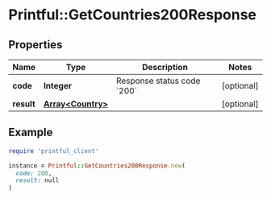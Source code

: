 # Printful::GetCountries200Response

## Properties

| Name | Type | Description | Notes |
| ---- | ---- | ----------- | ----- |
| **code** | **Integer** | Response status code &#x60;200&#x60; | [optional] |
| **result** | [**Array&lt;Country&gt;**](Country.md) |  | [optional] |

## Example

```ruby
require 'printful_client'

instance = Printful::GetCountries200Response.new(
  code: 200,
  result: null
)
```

